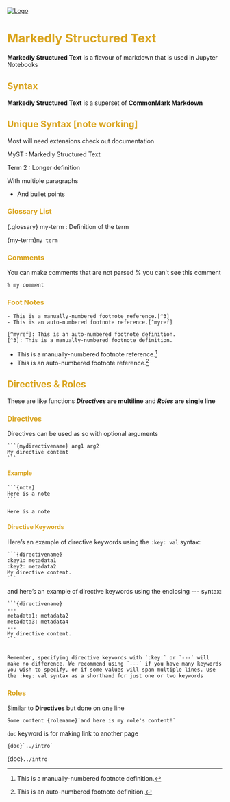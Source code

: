 <head>
  <link 
    href="https://fonts.googleapis.com/css?family=Fira+Mono:500&display=swap" 
    rel="stylesheet">
  <link rel="stylesheet" href="../CSS.css">
  <script src="../CSS.js"></script>
  <script src="https://code.jquery.com/jquery-3.5.1.min.js" integrity="sha256-9/aliU8dGd2tb6OSsuzixeV4y/faTqgFtohetphbbj0=" crossorigin="anonymous"></script>

<style> 
body ::selection {
  /*highlighting*/
  background: transparent;
  text-shadow: 
    1px  0px 1px ,
    0px  1px 1px ,
    -1px  0px 1px ,
    0px -1px 1px ,
    0px  1px black ,
    1px  0px black ,
    -1px  0px black ,
    0px -1px black ;
  text-outline: black;  
}
/* Themes */
h1, h2, h3, h4, h5, h6 {
  color: goldenrod;
}

</style>
</head>    
<div id="stack-container">
  <a href=""><img src="" alt="Logo"></a>
</div>

# Markedly Structured Text

**Markedly Structured Text** is a flavour of markdown that is used in <span class="text-yellow-500">Jupyter Notebooks</span>

## Syntax 

**Markedly Structured Text** is a superset of **CommonMark Markdown**

## Unique Syntax [note working]

Most will need extensions check out documentation

MyST
: Markedly Structured Text

Term 2
: Longer definition

  With multiple paragraphs

  - And bullet points

### Glossary List

{.glossary}
my-term
: Definition of the term

{my-term}`my term`

### Comments
You can make comments that are not parsed
% you can't see this comment

    % my comment

### Foot Notes 
    - This is a manually-numbered footnote reference.[^3]
    - This is an auto-numbered footnote reference.[^myref]

    [^myref]: This is an auto-numbered footnote definition.
    [^3]: This is a manually-numbered footnote definition.

- This is a manually-numbered footnote reference.[^3]
- This is an auto-numbered footnote reference.[^myref]

[^myref]: This is an auto-numbered footnote definition.
[^3]: This is a manually-numbered footnote definition.

## Directives & Roles

These are like functions ***Directives* are multiline** and ***Roles* are single line**

### Directives 

Directives can be used as so with optional arguments

    ```{mydirectivename} arg1 arg2
    My directive content
    ```

#### Example

    ```{note}
    Here is a note
    ```
```{note}
Here is a note
```

#### Directive Keywords

Here’s an example of directive keywords using the `:key: val` syntax:

    ```{directivename}
    :key1: metadata1
    :key2: metadata2
    My directive content.
    ```

and here’s an example of directive keywords using the enclosing --- syntax:

    ```{directivename}
    ---
    metadata1: metadata2
    metadata3: metadata4
    ---
    My directive content.
    ```

```{tip}

Remember, specifying directive keywords with `:key:` or `---` will make no difference. We recommend using `---` if you have many keywords you wish to specify, or if some values will span multiple lines. Use the :key: val syntax as a shorthand for just one or two keywords
```

### Roles 
Similar to **Directives** but done on one line

    Some content {rolename}`and here is my role's content!`

`doc` keyword is for making link to another page

    {doc}`../intro`

{doc}`../intro`
